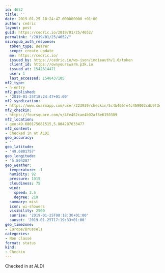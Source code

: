 ```yaml
---
id: 4652
title: ''
date: 2019-01-25 18:24:47.000000000 +01:00
author: cedric
layout: post
guid: https://cedric.io/2019/01/25/4652/
permalink: "/2019/01/25/4652/"
micropub_auth_response:
  token_type: Bearer
  scope: create update
  me: https://cedric.io/
  issued_by: https://cedric.io/wp-json/indieauth/1.0/token
  client_id: https://ownyourswarm.p3k.io
  issued_at: 1542614471
  user: 1
  last_accessed: 1548437105
mf2_type:
- h-entry
mf2_published:
- '2019-01-25T18:24:47+01:00'
mf2_syndication:
- https://www.swarmapp.com/user/223939/checkin/5c4b465fe4c459002cdb9f3d
mf2_checkin:
- https://foursquare.com/v/4fe462cae4b02af3e6150309
mf2_location:
- geo:49.680175681515,5.804287033477
mf2_content:
- Checked in at ALDI
geo_accuracy:
- ''
geo_latitude:
- '49.6801757'
geo_longitude:
- '5.804287'
geo_weather:
  temperature: -1
  humidity: 92
  pressure: 1015
  cloudiness: 75
  wind:
    speed: 3.6
    degree: 210
  summary: mist
  icon: wi-showers
  visibility: 2500
  sunrise: '2019-01-25T08:18:30+01:00'
  sunset: '2019-01-25T17:19:33+01:00'
geo_timezone:
- Europe/Brussels
categories:
- Non classé
format: status
kind:
- Checkin
---
```

Checked in at ALDI